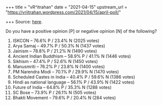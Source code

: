 +++
title = "vR^itrahan"
date = "2021-04-15"
upstream_url = "https://vriitrahan.wordpress.com/2021/04/15/april-poll/"

+++
Source: [here](https://vriitrahan.wordpress.com/2021/04/15/april-poll/).

Do you have a positive opinion \[P\] or negative opinion \[N\] of the
following?  
  
1. ISKCON – 76.6% P / 23.4% N (2025 votes)  
2. Arya Samaj – 49.7% P / 50.3% N (1437 votes)  
3. Jainism – 78.8% P / 21.2% N (1490 votes)  
4. Ancient Indian Buddhism – 58.9% P / 41.1% N (1446 votes)  
5. Sikhism – 47.4% P / 52.6% N (1450 votes)  
6. Manusmriti – 76.2% P / 23.8% N (1400 votes)  
7. PM Narendra Modi – 70.1% P / 29.9% N (1470 votes)  
8. Scheduled Castes in India – 40.4% P / 59.6% N (1386 votes)  
9. Hindi as national language – 56.1% P / 43.9% N (1422 votes)  
10. Future of India – 64.8% P / 35.3% N (1288 votes)  
11. SC Bose – 73.9% P / 26.1% N (505 votes)  
12. Bhakti Movement – 79.6% P / 20.4% N (284 votes)

